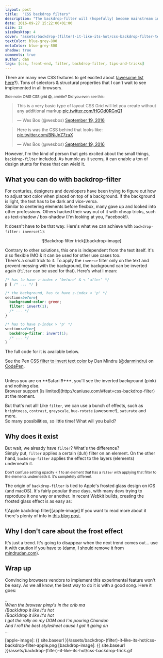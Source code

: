 ```yaml
---
layout: post
title:  "CSS backdrop filters"
description: "The backdrop-filter will (hopefully) become mainstream in the near future. Here's why I am excited about it."
date: 2016-09-27 15:22:00+01:00
size: 12
sizeDesktop: 4
cover: "assets/backdrop-(filter)-it-like-its-hot/css-backdrop-filter-text-magic.gif"
textColor: blue-grey-800
metaColor: blue-grey-800
shadow: true
comments: true
author: dan
tags: [css, front-end, filter, backdrop-filter, tips-and-tricks]
---
```


There are many new CSS features to get excited about ([awesome list here](http://css4.rocks/)?).
Tons of selectors & structural properties that I can't wait to see implemented in all browsers. <br/>

<small>Side note: OMG CSS grid 😱, amirite? Did you even see this:</small>

<div style="width: 100%">
  <blockquote class="twitter-tweet" data-lang="en"><p lang="en" dir="ltr">This is a very basic type of layout CSS Grid will let you create without any additional markup <a href="https://t.co/HGOd0RGnQ1">pic.twitter.com/HGOd0RGnQ1</a></p>&mdash; Wes Bos (@wesbos) <a href="https://twitter.com/wesbos/status/777955345146777600">September 19, 2016</a></blockquote>
</div>

<blockquote><p lang="en" dir="ltr">Here is was the CSS behind that looks like: <a href="https://t.co/BNiJnZ7zaX">pic.twitter.com/BNiJnZ7zaX</a></p>&mdash; Wes Bos (@wesbos) <a href="https://twitter.com/wesbos/status/777957127558082561">September 19, 2016</a></blockquote>

However, I'm the kind of person that gets excited about the small things, `backdrop-filter` included. As humble as it seems, it can enable a ton of design stunts for those that can wield it.


## What you can do with backdrop-filter
For centuries, designers and developers have been trying to figure out how to adjust text color when placed on top of a background. If the background is light, the text has to be dark and vice-versa. <br/>
Similar to centering elements before flexbox, many gave up and looked into other professions. Others hacked their way out of it with cheap tricks, such as text-shadow / box-shadow (I'm looking at you, Facebook!).

It doesn't have to be that way. Here's what we can achieve with `backdrop-filter: inverse(1)`:

<span style="text-align: center; width: 100%; display: inline-block;">
![Backdrop filter trick][backdrop-image]
</span>

Contrary to other solutions, this one is independent from the text itself. It's also flexible IMO & it can be used for other use cases too.<br/>
There's a small trick to it. To apply the `inverse` filter only on the text and prevent messing with the background, the background can be inverted again (`filter` can be used for that). Here's what I mean:

```css
/* has to have z-index > 'before' & < 'after' */
p { /* ... */ }

/* the background, has to have z-index < 'p' */
section:before{
  background-color: green;
  filter: invert(1);
  /* ... */
}

/* has to have z-index > 'p' */
section:after{
  backdrop-filter: invert(1);
  /* ... */
}
```

The full code for it is available below.

<div style="width: 100%;">
  <p data-height="265" data-theme-id="0" data-slug-hash="XjRoZz" data-default-tab="css,result" data-user="danmindru" data-embed-version="2" class="codepen">See the Pen <a href="https://codepen.io/danmindru/pen/XjRoZz/">CSS filter to invert text color</a> by Dan Mindru (<a href="http://codepen.io/danmindru">@danmindru</a>) on <a href="http://codepen.io">CodePen</a>.</p>
</div>

<br/>
Unless you are on **Safari 9+**, you'll see the inverted background (pink) and nothing else. <br/>
Browser support [is limited](http://caniuse.com/#feat=css-backdrop-filter) at the moment.

But that's not all! Like `filter`, we can use a bunch of effects, such as `brightness`, `contrast`, `grayscale`, `hue-rotate` (awesome!), `saturate` and more. <br/>
So many possibilities, so little time! What will you build?


## Why does it exist
But wait, we already have `filter`? What's the difference? <br/>
Simply put, `filter` applies a certain (duh) filter on an element. On the other hand, `backdrop-filter` applies the effect to the layers (elements) underneath it.

<small>Don't confuse setting opacity < 1 to an element that has a `filter` with applying that filter to the elements underneath it. It's completely different.</small>

The origin of `backdrop-filter` is tied to Apple's frosted glass design on iOS (and macOS). It's fairly popular these days, with many devs trying to reproduce it one way or another. In recent Webkit builds, creating the frosted glass effect is as easy as:

![Apple backdrop filter][apple-image]
If you want to read more about it there's plenty of info in [this blog post](https://webkit.org/blog/3632/introducing-backdrop-filters/).


## Why I don't care about the frost effect
It's just a trend. It's going to disappear when the next trend comes out... use it with caution if you have to (damn, I should remove it from [mindrudan.com](http://mindrudan.com)).


## Wrap up
Convincing browsers vendors to implement this experimental feature won't be easy.
As we all know, the best way to do it is with a good song. Here it goes:

<i>
...<br/>
When the browser pimp's in the crib ma<br/>
(Back)drop it like it's hot<br/>
(Back)drop it like it's hot<br/>
I got the rolly on my DOM and I'm pouring Chandon<br/>
And I roll the best stylesheet cause I got it going on<br/>
...
</i>

<script async src="//platform.twitter.com/widgets.js" charset="utf-8"></script>
<script async src="//assets.codepen.io/assets/embed/ei.js"></script>

[apple-image]: {{ site.baseurl }}/assets/backdrop-(filter)-it-like-its-hot/css-backdrop-filter-apple.png
[backdrop-image]: {{ site.baseurl }}/assets/backdrop-(filter)-it-like-its-hot/css-backdrop-trick.gif